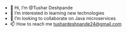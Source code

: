 - 👋 Hi, I’m @Tushar Deshpande
- 👀 I’m interested in learning new technologies
- 💞️ I’m looking to collaborate on Java microservices
- 📫 How to reach me tushardeshpande24@gmail.com
